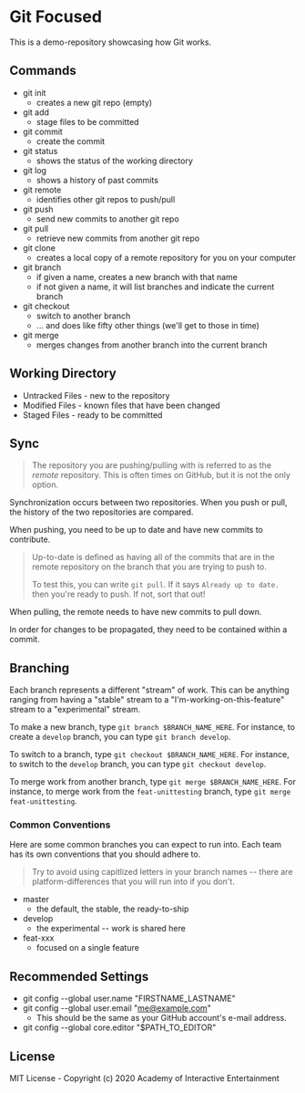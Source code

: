 # Git Focused

This is a demo-repository showcasing how Git works.

## Commands

- git init
  - creates a new git repo (empty)
- git add
  - stage files to be committed
- git commit
  - create the commit
- git status
  - shows the status of the working directory
- git log
  - shows a history of past commits
- git remote
  - identifies other git repos to push/pull
- git push
  - send new commits to another git repo
- git pull
  - retrieve new commits from another git repo
- git clone
  - creates a local copy of a remote repository for you on your computer
- git branch
  - if given a name, creates a new branch with that name
  - if not given a name, it will list branches and indicate the current branch
- git checkout
  - switch to another branch
  - ... and does like fifty other things (we'll get to those in time)
- git merge
  - merges changes from another branch into the current branch

## Working Directory

- Untracked Files - new to the repository
- Modified Files - known files that have been changed
- Staged Files - ready to be committed

## Sync

> The repository you are pushing/pulling with is referred to as the _remote_
> repository. This is often times on GitHub, but it is not the only option.

Synchronization occurs between two repositories. When you
push or pull, the history of the two repositories are compared.

When pushing, you need to be up to date and have new commits to contribute.

> Up-to-date is defined as having all of the commits that are in the remote
> repository on the branch that you are trying to push to.
>
> To test this, you can write `git pull`. If it says `Already up to date.`
> then you're ready to push. If not, sort that out!

When pulling, the remote needs to have new commits to pull down.

In order for changes to be propagated, they need to be contained within a commit.

## Branching

Each branch represents a different "stream" of work. This can be anything
ranging from having a "stable" stream to a "I'm-working-on-this-feature" stream
to a "experimental" stream.

To make a new branch, type `git branch $BRANCH_NAME_HERE`. For instance, to
create a `develop` branch, you can type `git branch develop`.

To switch to a branch, type `git checkout $BRANCH_NAME_HERE`. For instance, to
switch to the `develop` branch, you can type `git checkout develop`.

To merge work from another branch, type `git merge $BRANCH_NAME_HERE`. For
instance, to merge work from the `feat-unittesting` branch, type
`git merge feat-unittesting`.

### Common Conventions

Here are some common branches you can expect to run into. Each team has its
own conventions that you should adhere to.

> Try to avoid using capitlized letters in your branch names -- there are
> platform-differences that you will run into if you don't.

- master
  - the default, the stable, the ready-to-ship
- develop
  - the experimental -- work is shared here
- feat-xxx
  - focused on a single feature

## Recommended Settings

- git config --global user.name "FIRSTNAME_LASTNAME"
- git config --global user.email "me@example.com"
  - This should be the same as your GitHub account's e-mail address.
- git config --global core.editor "$PATH_TO_EDITOR"

## License

MIT License - Copyright (c) 2020 Academy of Interactive Entertainment
